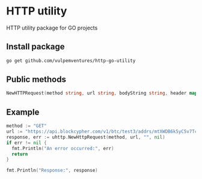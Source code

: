 # HTTP utility

HTTP utility package for GO projects

## Install package

```sh
go get github.com/vulpemventures/http-go-utility
```

## Public methods

```go
NewHTTPRequest(method string, url string, bodyString string, header map[string]string) (string, error)
```

## Example

```go
method := "GET"
url := "https://api.blockcypher.com/v1/btc/test3/addrs/mtXWDB6k5yC5v7TcwKZHB89SUp85yCKshy?unspentOnly=true"
response, err := uhttp.NewHttpRequest(method, url, "", nil)
if err != nil {
  fmt.Println("An error occurred:", err)
  return
}

fmt.Println("Response:", response)
```